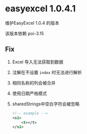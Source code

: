 # easyexcel 1.0.4.1

维护EasyExcel 1.0.4 的版本

该版本依赖 poi-3.15

## Fix

1. Excel 导入无法获取到数据

2. 注解在不设置 `index` 时无法进行解析

3. 相同名称的列会被合并

4. 使用日期严格模式

5. sharedStrings中空白字符会被忽略
   ```xml
   <!-- example -->
   <si>
       <t></t>
   </si>
   ```